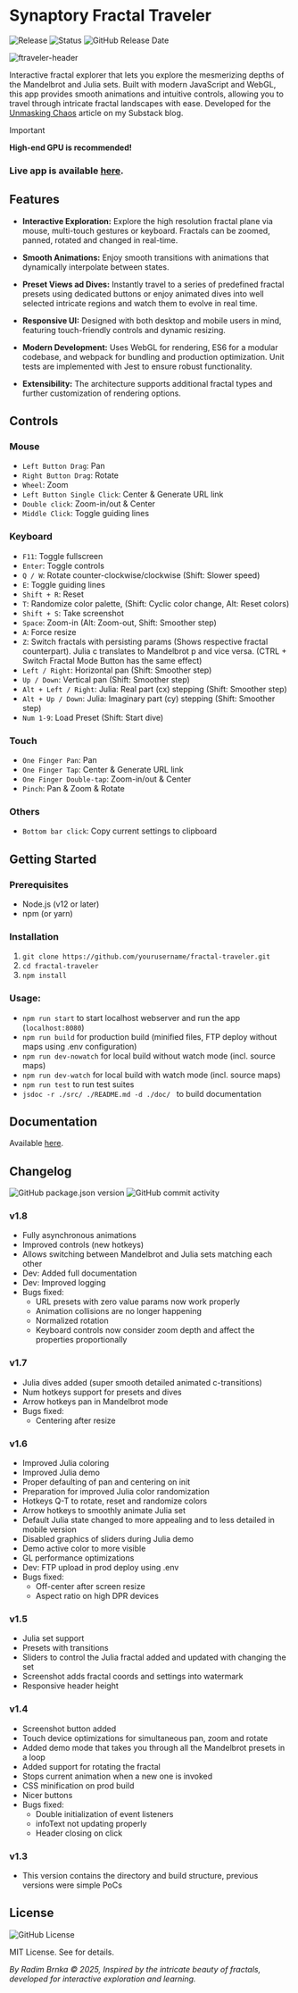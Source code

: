# Synaptory Fractal Traveler
![Release](https://img.shields.io/github/v/release/rbrnka/fractal-traveler)
![Status](https://img.shields.io/badge/Status-stable-darkgreen)
![GitHub Release Date](https://img.shields.io/github/release-date/rbrnka/fractal-traveler)

![ftraveler-header](https://github.com/user-attachments/assets/12f62198-058e-42e5-af15-739256a72425)

Interactive fractal explorer that lets you explore the mesmerizing depths of the Mandelbrot and Julia sets. Built with modern JavaScript and WebGL, this app provides smooth animations and intuitive controls, allowing you to travel through intricate fractal landscapes with ease. Developed for the [Unmasking Chaos](https://open.substack.com/pub/synaptory/p/unmasking-chaos?r=2qbtpc&utm_campaign=post&utm_medium=web&showWelcomeOnShare=false) article on my Substack blog.

> [!IMPORTANT]
**High-end GPU is recommended!**

### Live app is available [here](https://fractal.brnka.com).

## Features
- **Interactive Exploration:**
Explore the high resolution fractal plane via mouse, multi-touch gestures or keyboard. Fractals can be zoomed, panned, rotated and changed in real-time.

- **Smooth Animations:**
Enjoy smooth transitions with animations that dynamically interpolate between states.

- **Preset Views ad Dives:**
Instantly travel to a series of predefined fractal presets using dedicated buttons or enjoy animated dives into well selected intricate regions and watch them to evolve in real time. 

- **Responsive UI:**
Designed with both desktop and mobile users in mind, featuring touch-friendly controls and dynamic resizing.

- **Modern Development:**
Uses WebGL for rendering, ES6 for a modular codebase, and webpack for bundling and production optimization. Unit tests are implemented with Jest to ensure robust functionality.

- **Extensibility:**
The architecture supports additional fractal types and further customization of rendering options.

## Controls
### Mouse
- `Left Button Drag`: Pan
- `Right Button Drag`: Rotate
- `Wheel`: Zoom
- `Left Button Single Click`: Center & Generate URL link
- `Double click`: Zoom-in/out & Center
- `Middle Click`: Toggle guiding lines
### Keyboard
- `F11`: Toggle fullscreen
- `Enter`: Toggle controls
- `Q / W`: Rotate counter-clockwise/clockwise (Shift: Slower speed)
- `E`: Toggle guiding lines
- `Shift + R`: Reset
- `T`: Randomize color palette, (Shift: Cyclic color change, Alt: Reset colors)
- `Shift + S`: Take screenshot
- `Space`: Zoom-in (Alt: Zoom-out, Shift: Smoother step)
- `A`: Force resize
- `Z`: Switch fractals with persisting params (Shows respective fractal counterpart). Julia c translates to Mandelbrot p and vice versa. (CTRL + Switch Fractal Mode Button has the same effect)
- `Left / Right`: Horizontal pan (Shift: Smoother step)
- `Up / Down`: Vertical pan (Shift: Smoother step)
- `Alt + Left / Right`: Julia: Real part (cx) stepping (Shift: Smoother step)
- `Alt + Up / Down`: Julia: Imaginary part (cy) stepping (Shift: Smoother step)
- `Num 1-9`: Load Preset (Shift: Start dive)
### Touch
- `One Finger Pan`: Pan
- `One Finger Tap`: Center & Generate URL link
- `One Finger Double-tap`: Zoom-in/out & Center
- `Pinch`: Pan & Zoom & Rotate
### Others
- `Bottom bar click`: Copy current settings to clipboard

## Getting Started

### Prerequisites
- Node.js (v12 or later)
- npm (or yarn)

### Installation
1. `git clone https://github.com/yourusername/fractal-traveler.git`
2. `cd fractal-traveler`
3. `npm install`

### Usage:
- `npm run start` to start localhost webserver and run the app (`localhost:8080`)
- `npm run build` for production build (minified files, FTP deploy without maps using .env configuration)
- `npm run dev-nowatch` for local build without watch mode (incl. source maps)
- `npm run dev-watch` for local build with watch mode (incl. source maps)
- `npm run test` to run test suites
- `jsdoc -r ./src/ ./README.md -d ./doc/ ` to build documentation

## Documentation
Available [here](https://fractal.brnka.com/docs).

## Changelog
![GitHub package.json version](https://img.shields.io/github/package-json/v/rbrnka/fractal-traveler)
![GitHub commit activity](https://img.shields.io/github/commit-activity/t/rbrnka/fractal-traveler)
### v1.8
- Fully asynchronous animations
- Improved controls (new hotkeys)
- Allows switching between Mandelbrot and Julia sets matching each other
- Dev: Added full documentation
- Dev: Improved logging
- Bugs fixed:
  - URL presets with zero value params now work properly
  - Animation collisions are no longer happening
  - Normalized rotation
  - Keyboard controls now consider zoom depth and affect the properties proportionally

### v1.7
- Julia dives added (super smooth detailed animated c-transitions)
- Num hotkeys support for presets and dives
- Arrow hotkeys pan in Mandelbrot mode
- Bugs fixed:
  - Centering after resize

### v1.6
- Improved Julia coloring
- Improved Julia demo
- Proper defaulting of pan and centering on init
- Preparation for improved Julia color randomization
- Hotkeys Q-T to rotate, reset and randomize colors
- Arrow hotkeys to smoothly animate Julia set
- Default Julia state changed to more appealing and to less detailed in mobile version
- Disabled graphics of sliders during Julia demo
- Demo active color to more visible
- GL performance optimizations
- Dev: FTP upload in prod deploy using .env
- Bugs fixed: 
  - Off-center after screen resize
  - Aspect ratio on high DPR devices

### v1.5
- Julia set support
- Presets with transitions
- Sliders to control the Julia fractal added and updated with changing the set
- Screenshot adds fractal coords and settings into watermark
- Responsive header height

### v1.4
- Screenshot button added
- Touch device optimizations for simultaneous pan, zoom and rotate
- Added demo mode that takes you through all the Mandelbrot presets in a loop
- Added support for rotating the fractal
- Stops current animation when a new one is invoked
- CSS minification on prod build
- Nicer buttons
- Bugs fixed:
  - Double initialization of event listeners
  - infoText not updating properly
  - Header closing on click

### v1.3
- This version contains the directory and build structure, previous versions were simple PoCs

## License
![GitHub License](https://img.shields.io/github/license/rbrnka/fractal-traveler)

MIT License. See for details.

*By Radim Brnka © 2025, Inspired by the intricate beauty of fractals, developed for interactive exploration and learning.*
